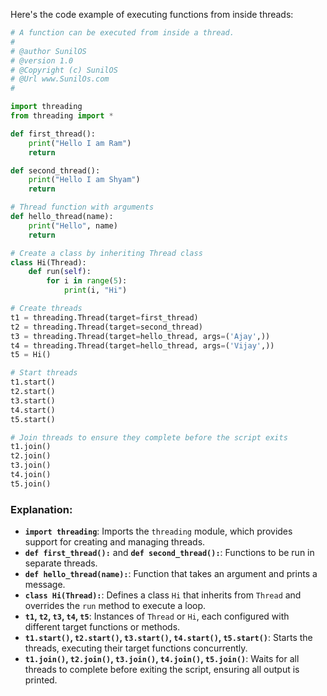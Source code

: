 Here's the code example of executing functions from inside threads:

```python
# A function can be executed from inside a thread.
# 
# @author SunilOS  
# @version 1.0
# @Copyright (c) SunilOS  
# @Url www.SunilOs.com
#

import threading
from threading import *

def first_thread():
    print("Hello I am Ram")
    return

def second_thread():
    print("Hello I am Shyam")
    return

# Thread function with arguments
def hello_thread(name):
    print("Hello", name)
    return

# Create a class by inheriting Thread class
class Hi(Thread):
    def run(self):
        for i in range(5):
            print(i, "Hi")

# Create threads
t1 = threading.Thread(target=first_thread)
t2 = threading.Thread(target=second_thread)
t3 = threading.Thread(target=hello_thread, args=('Ajay',))
t4 = threading.Thread(target=hello_thread, args=('Vijay',))
t5 = Hi()

# Start threads
t1.start()
t2.start()
t3.start()
t4.start()
t5.start()

# Join threads to ensure they complete before the script exits
t1.join()
t2.join()
t3.join()
t4.join()
t5.join()
```

### Explanation:
- **`import threading`**: Imports the `threading` module, which provides support for creating and managing threads.
- **`def first_thread():`** and **`def second_thread():`**: Functions to be run in separate threads.
- **`def hello_thread(name):`**: Function that takes an argument and prints a message.
- **`class Hi(Thread):`**: Defines a class `Hi` that inherits from `Thread` and overrides the `run` method to execute a loop.
- **`t1`, `t2`, `t3`, `t4`, `t5`**: Instances of `Thread` or `Hi`, each configured with different target functions or methods.
- **`t1.start()`, `t2.start()`, `t3.start()`, `t4.start()`, `t5.start()`**: Starts the threads, executing their target functions concurrently.
- **`t1.join()`, `t2.join()`, `t3.join()`, `t4.join()`, `t5.join()`**: Waits for all threads to complete before exiting the script, ensuring all output is printed.